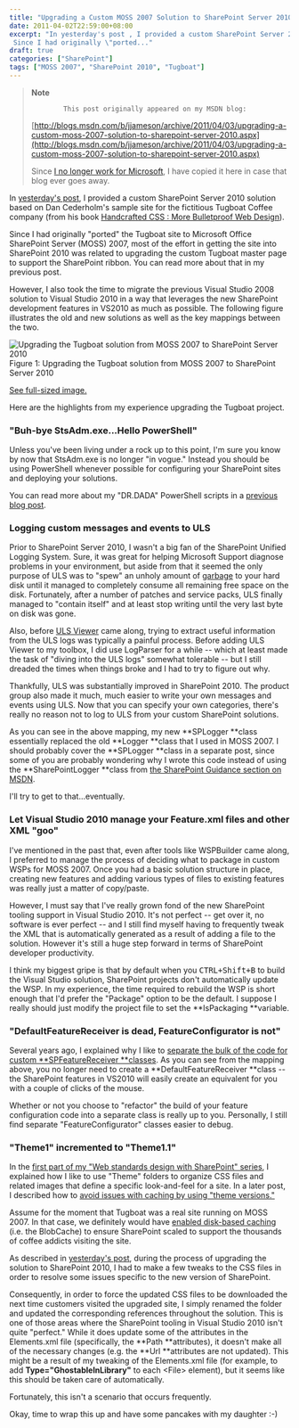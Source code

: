 ```yaml
---
title: "Upgrading a Custom MOSS 2007 Solution to SharePoint Server 2010"
date: 2011-04-02T22:59:00+08:00
excerpt: "In yesterday's post , I provided a custom SharePoint Server 2010 solution based on Dan Cederholm's sample site for the fictitious Tugboat Coffee company (from his book Handcrafted CSS : More Bulletproof Web Design ). 
 Since I had originally \"ported..."
draft: true
categories: ["SharePoint"]
tags: ["MOSS 2007", "SharePoint 2010", "Tugboat"]
---
```


> **Note**
> 
>             This post originally appeared on my MSDN blog:
> 
> 
> 
> [http://blogs.msdn.com/b/jjameson/archive/2011/04/03/upgrading-a-custom-moss-2007-solution-to-sharepoint-server-2010.aspx](http://blogs.msdn.com/b/jjameson/archive/2011/04/03/upgrading-a-custom-moss-2007-solution-to-sharepoint-server-2010.aspx)
> 
> 
> Since [I no longer work for Microsoft](/blog/jjameson/2011/09/02/last-day-with-microsoft), I have copied it here in case that blog                 ever goes away.


In [yesterday's post](/blog/jjameson/2011/04/02/web-standards-design-with-sharepoint-part-4), I provided a custom SharePoint Server 2010 solution based         on Dan Cederholm's sample site for the fictitious Tugboat Coffee company (from his         book [Handcrafted CSS : More Bulletproof Web Design](http://amzn.com/0321643380)).

Since I had originally "ported" the Tugboat site to Microsoft Office SharePoint         Server (MOSS) 2007, most of the effort in getting the site into SharePoint 2010         was related to upgrading the custom Tugboat master page to support the SharePoint         ribbon. You can read more about that in my previous post.

However, I also took the time to migrate the previous Visual Studio 2008 solution         to Visual Studio 2010 in a way that leverages the new SharePoint development features         in VS2010 as much as possible. The following figure illustrates the old and new         solutions as well as the key mappings between the two.

![Upgrading the Tugboat solution from MOSS 2007 to SharePoint Server 2010](https://www.technologytoolbox.com/blog/images/www_technologytoolbox_com/blog/jjameson/9/r_Tugboat-Solution-Upgrade.jpg)
            Figure 1: Upgrading the Tugboat solution from MOSS 2007 to SharePoint Server 
            2010

[See full-sized image.](/blog/images/www_technologytoolbox_com/blog/jjameson/9/o_Tugboat-Solution-Upgrade.jpg)


Here are the highlights from my experience upgrading the Tugboat project.

###         "Buh-bye StsAdm.exe...Hello PowerShell"

Unless you've been living under a rock up to this point, I'm sure you know by now         that StsAdm.exe is no longer "in vogue." Instead you should be using PowerShell         whenever possible for configuring your SharePoint sites and deploying your solutions.

You can read more about my "DR.DADA" PowerShell scripts in a [previous blog post](/blog/jjameson/2011/02/27/deployment-scripts-for-sharepoint-server-2010).

###         Logging custom messages and events to ULS

Prior to SharePoint Server 2010, I wasn't a big fan of the SharePoint Unified Logging         System. Sure, it was great for helping Microsoft Support diagnose problems in your         environment, but aside from that it seemed the only purpose of ULS was to "spew"         an unholy amount of [garbage](/blog/jjameson/2009/03/26/sharepoint-uls-logs-flooded-with-preserving-template-record-with-size) to your hard disk until it managed to completely consume all remaining         free space on the disk. Fortunately, after a number of patches and service packs,         ULS finally managed to "contain itself" and at least stop writing until the very         last byte on disk was gone.

Also, before [ULS Viewer](http://archive.msdn.microsoft.com/ULSViewer)         came along, trying to extract useful information from the ULS logs was typically         a painful process. Before adding ULS Viewer to my toolbox, I did use LogParser for         a while -- which at least made the task of "diving into the ULS logs" somewhat tolerable         -- but I still dreaded the times when things broke and I had to try to figure out         why.

Thankfully, ULS was substantially improved in SharePoint 2010. The product group         also made it much, much easier to write your own messages and events using ULS.         Now that you can specify your own categories, there's really no reason not to log         to ULS from your custom SharePoint solutions.

As you can see in the above mapping, my new **SPLogger **class essentially         replaced the old **Logger **class that I used in MOSS 2007. I should         probably cover the **SPLogger **class in a separate post, since some         of you are probably wondering why I wrote this code instead of using the **SharePointLogger
        **class from [the SharePoint Guidance section on MSDN](http://msdn.microsoft.com/en-us/library/ff649628.aspx).

I'll try to get to that...eventually.

###         Let Visual Studio 2010 manage your Feature.xml files and other XML "goo"

I've mentioned in the past that, even after tools like WSPBuilder came along, I         preferred to manage the process of deciding what to package in custom WSPs for MOSS         2007. Once you had a basic solution structure in place, creating new features and         adding various types of files to existing features was really just a matter of copy/paste.

However, I must say that I've really grown fond of the new SharePoint tooling support         in Visual Studio 2010. It's not perfect -- get over it, no software is ever perfect         -- and I still find myself having to frequently tweak the XML that is automatically         generated as a result of adding a file to the solution. However it's still a huge         step forward in terms of SharePoint developer productivity.

I think my biggest gripe is that by default when you <kbd>CTRL+Shift+B</kbd> to         build the Visual Studio solution, SharePoint projects don't automatically update         the WSP. In my experience, the time required to rebuild the WSP is short enough         that I'd prefer the "Package" option to be the default. I suppose I really should         just modify the project file to set the **IsPackaging **variable.

###         "DefaultFeatureReceiver is dead, FeatureConfigurator is not"

Several years ago, I explained why I like to [separate the bulk of the code for custom **SPFeatureReceiver **classes](/blog/jjameson/2007/03/22/what-s-in-a-name-defaultfeaturereceiver-vs-featureconfigurator).         As you can see from the mapping above, you no longer need to create a **DefaultFeatureReceiver
        **class -- the SharePoint features in VS2010 will easily create an equivalent         for you with a couple of clicks of the mouse.

Whether or not you choose to "refactor" the build of your feature configuration         code into a separate class is really up to you. Personally, I still find separate         "FeatureConfigurator" classes easier to debug.

###         "Theme1" incremented to "Theme1.1"

In the [first part of my "Web standards design with SharePoint" series](/blog/jjameson/2010/01/30/web-standards-design-with-moss-2007-part-1), I explained         how I like to use "Theme" folders to organize CSS files and related images that         define a specific look-and-feel for a site. In a later post, I described how to         [avoid issues with caching by using "theme versions."](/blog/jjameson/2010/11/16/avoid-issues-with-caching-by-using-quot-theme-versions-quot)

Assume for the moment that Tugboat was a real site running on MOSS 2007. In that         case, we definitely would have [enabled disk-based caching](/blog/jjameson/2009/03/27/always-enable-disk-based-caching-in-moss-2007) (i.e. the BlobCache) to ensure SharePoint scaled         to support the thousands of coffee addicts visiting the site.

As described in [yesterday's post](/blog/jjameson/2011/04/02/web-standards-design-with-sharepoint-part-4), during the process of upgrading the solution to SharePoint         2010, I had to make a few tweaks to the CSS files in order to resolve some issues         specific to the new version of SharePoint.

Consequently, in order to force the updated CSS files to be downloaded the next         time customers visited the upgraded site, I simply renamed the folder and updated         the corresponding references throughout the solution. This is one of those areas         where the SharePoint tooling in Visual Studio 2010 isn't quite "perfect." While         it does update some of the attributes in the Elements.xml file (specifically, the         **Path **attributes), it doesn't make all of the necessary changes         (e.g. the **Url **attributes are not updated). This might be a result         of my tweaking of the Elements.xml file (for example, to add **Type="GhostableInLibrary"**         to each &lt;File&gt; element), but it seems like this should be taken care of automatically.

Fortunately, this isn't a scenario that occurs frequently.

Okay, time to wrap this up and have some pancakes with my daughter :-)

